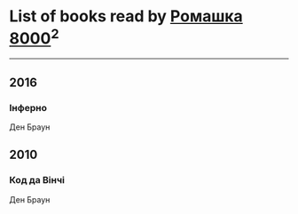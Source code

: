 # List of books read by [Ромашка 8000](https://www.facebook.com/app_scoped_user_id/1367562056650260/)<sup>2</sup>
---

## 2016

### Інферно
Ден Браун



## 2010

### Код да Вінчі
Ден Браун



